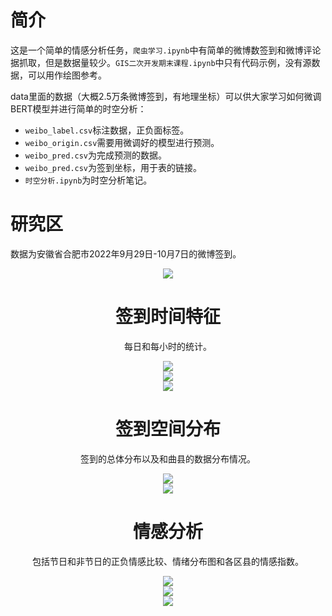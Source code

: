 # 简介

这是一个简单的情感分析任务，`爬虫学习.ipynb`中有简单的微博数签到和微博评论据抓取，但是数据量较少。`GIS二次开发期末课程.ipynb`中只有代码示例，没有源数据，可以用作绘图参考。

data里面的数据（大概2.5万条微博签到，有地理坐标）可以供大家学习如何微调BERT模型并进行简单的时空分析：
- `weibo_label.csv`标注数据，正负面标签。
- `weibo_origin.csv`需要用微调好的模型进行预测。
- `weibo_pred.csv`为完成预测的数据。
- `weibo_pred.csv`为签到坐标，用于表的链接。
- `时空分析.ipynb`为时空分析笔记。

# 研究区
数据为安徽省合肥市2022年9月29日-10月7日的微博签到。
<center><img src="fig/研究区.png"><center> 

# 签到时间特征
每日和每小时的统计。
<center><img src="fig/签到-用户.png"><center> 
<center><img src="fig/热力图1.png"><center> 
<center><img src="fig/热力图2.png"><center> 

# 签到空间分布
签到的总体分布以及和曲县的数据分布情况。
<center><img src="fig/签到总体分布.png"><center> 
<center><img src="fig/各区县签到分布.png"><center> 

# 情感分析
包括节日和非节日的正负情感比较、情绪分布图和各区县的情感指数。
<center><img src="fig/节日和非节日情感比较.png"><center> 
<center><img src="fig/情绪空间分布.png"><center> 
<center><img src="fig/各区县正负情绪数量情感指数.png"><center> 
